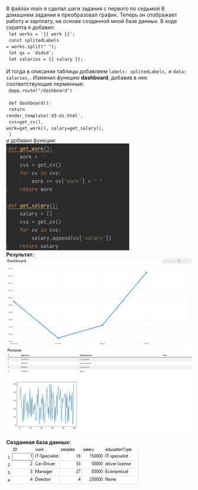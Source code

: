 В файлах main я сделал шаги задания с первого по седьмой
В домашнем задании я преобразовал график. Теперь он отображает работу и зарплату, на основе созданной мной базе данных.
В коде скрипта я добавил:<br>
<code>
let works = '{{ work }}';
</code><br>
<code>
const splitedLabels = works.split(" ");
</code><br>
<code>
let qs = 'dsdsd';
</code><br>
<code>
let salaries = {{ salary }};<br>
</code><br>
И тогда в описании таблицы добавляем
<code>labels: splitedLabels,</code>
и
<code>data: salaries,</code>.
Изменил функцию <b>dashboard</b>, добавив в нее соответствующие перменные:<br>
<code>
@app.route("/dashboard")
</code><br>
<code>
def dashboard():
</code><br>
<code>
return render_template('d3-dz.html',
</code><br>
<code>
cvs=get_cv(), work=get_work(), salary=get_salary(),
</code><br>
<code>
)
</code><br>
и добавил функции:<br>
<img src="./code.jpg"><br>
<b>Результат:<b><br>
<img src="./res.jpg"><br>
<img src="./res2.jpg"><br><br>
<b>Созданная база данных:<b><br>
<img src="./bd.jpg"><br>
